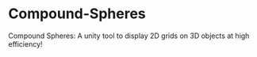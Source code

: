 # Compound-Spheres
Compound Spheres: A unity tool to display 2D grids on 3D objects at high efficiency!

